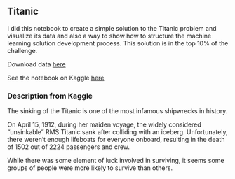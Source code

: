 ## Titanic

I did this notebook to create a simple solution to the Titanic problem and visualize its data and also a way to show how to structure the machine learning solution development process. This solution is in the top 10% of the challenge.

Download data [here](https://www.kaggle.com/c/titanic) 

See the notebook on Kaggle [here](https://www.kaggle.com/jardelbaiajr/titanic-data-visualization-and-predictions-10)

### Description from Kaggle

The sinking of the Titanic is one of the most infamous shipwrecks in history.

On April 15, 1912, during her maiden voyage, the widely considered “unsinkable” RMS Titanic sank after colliding with an iceberg. Unfortunately, there weren’t enough lifeboats for everyone onboard, resulting in the death of 1502 out of 2224 passengers and crew.

While there was some element of luck involved in surviving, it seems some groups of people were more likely to survive than others.


